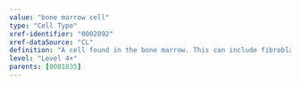 ```yaml
---
value: "bone marrow cell"
type: "Cell Type"
xref-identifier: "0002092"
xref-dataSource: "CL"
definition: "A cell found in the bone marrow. This can include fibroblasts, macrophages, adipocytes, osteoblasts, osteoclasts, endothelial cells and hematopoietic cells.|MH consider whether bone marrow cells are bone cells in the structural sense vs. being part of bone organ sense."
level: "Level 4+"
parents: [0001035]
---
```

